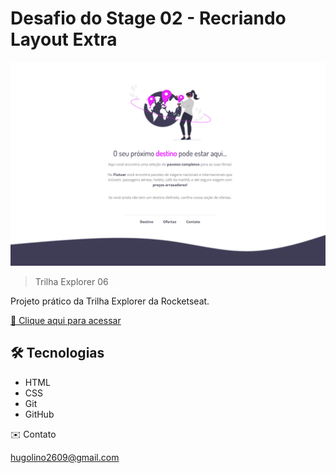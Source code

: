 # Desafio do Stage 02 - Recriando Layout Extra

![preview](./.github/preview_01.png)

> Trilha Explorer 06

Projeto prático da Trilha Explorer da Rocketseat.

[🔗 Clique aqui para acessar](https://hugolinobg.github.io/Recriando-Layout-Extra)

## 🛠️ Tecnologias

- HTML
- CSS
- Git
- GitHub

✉️ Contato

hugolino2609@gmail.com


